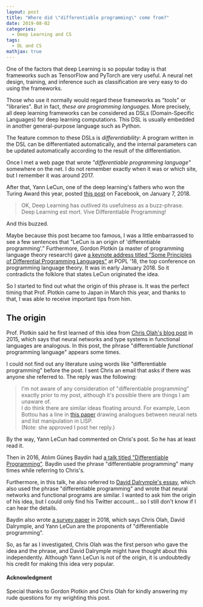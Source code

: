 ```yaml
---
layout: post
title: "Where did \"differentiable programming\" come from?"
date: 2019-08-02
categories:
  - Deep Learning and CS
tags:
  - DL and CS
mathjax: true
---
```

One of the factors that deep Learning is so popular today is that frameworks such as TensorFlow and PyTorch are very useful. A neural net design, training, and inference such as classification are very easy to do using the frameworks.

Those who use it normally would regard these frameworks as "tools" or "libraries". But in fact, _these are programming languages._ More precisely, all deep learning frameworks can be considered as DSLs (Domain-Specific Languages) for deep learning computations. This DSL is usually embedded in another general-purpose language ​​such as Python.

The feature common to these DSLs is *differentiability*: A program written in the DSL can be differentiated automatically, and the internal parameters can be updated automatically according to the result of the differentiation.

Once I met a web page that wrote _"differentiable programming language"_ somewhere on the net. I do not remember exactly when it was or which site, but I remember it was around 2017.

After that, Yann LeCun, one of the deep learning's fathers who won the Turing Award this year, posted [this post](https://www.facebook.com/yann.lecun/posts/10155003011462143) on Facebook, on January 7, 2018.
> OK, Deep Learning has outlived its usefulness as a buzz-phrase.  
> Deep Learning est mort. Vive Differentiable Programming!

And this buzzed.

Maybe because this post became too famous, I was a little embarrassed to see a few sentences that "LeCun is an origin of 'differentiable programming'.” Furthermore, Gordon Plotkin (a master of programming language theory research) gave [a keynote address titled “Some Principles of Differential Programming Languages”](https://popl18.sigplan.org/details/POPL-2018-papers/76/Some-Principles-of-Differential-Programming-Languages) at POPL '18, the top conference on programming language theory. It was in early January 2018. So it contradicts the folklore that states LeCun originated the idea.

So I started to find out what the origin of this phrase is. It was the perfect timing that Prof. Plotkin came to Japan in March this year, and thanks to that, I was able to receive important tips from him.

## The origin

Prof. Plotkin said he first learned of this idea from [Chris Olah's blog post](http://colah.github.io/posts/2015-09-NN-Types-FP/) in 2015, which says that neural networks and type systems in functional languages are analogous.
In this post, the phrase "differentiable *functional* programming language" appears some times.

I could not find out any literature using words like "differentiable programming" before the post.
I sent Chris an email that asks if there was anyone she referred to. The reply was the following:

> I'm not aware of any consideration of "differentiable programming" exactly prior to my post, although it's possible there are things I am unaware of.  
>  I do think there are similar ideas floating around. For example, Leon Bottou has a line in [this paper](https://arxiv.org/pdf/1102.1808v3.pdf) drawing analogues between neural nets and list manipulation in LISP.  
(Note: she approved I post her reply.)

By the way, Yann LeCun had commented on Chris's post. So he has at least read it.

Then in 2016, Atılım Güneş Baydin had [a talk titled "Differentiable Programming"](https://www.cs.nuim.ie/~gunes/files/Baydin-MSR-Slides-20160201.pdf). Baydin used the phrase "differentiable programming" many times while referring to Chris's.

Furthermore, in this talk, he also referred to [David Dalrymple's essay](http://edge.org/response-detail/26794), which also used the phrase "differentiable programming" and wrote that neural networks and functional programs are similar.
I wanted to ask him the origin of his idea, but I could only find his Twitter account... so I still don't know if I can hear the details.

Baydin also wrote [a survey paper](http://jmlr.org/papers/volume18/17-468/17-468.pdf) in 2018, which says Chris Olah, David Dalrymple, and Yann LeCun are the proponents of "differentiable programming".

So, as far as I investigated, Chris Olah was the first person who gave the idea and the phrase, and David Dalrymple might have thought about this independently. Although Yann LeCun is not of the origin, it is undoubtedly his credit for making this idea very popular.


#### Acknowledgment
Special thanks to Gordon Plotkin and Chris Olah for kindly answering my rude questions for my wrighting this post.
